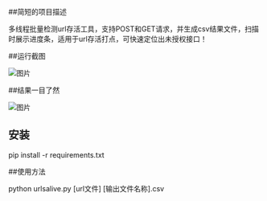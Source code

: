 ##简短的项目描述

多线程批量检测url存活工具，支持POST和GET请求，并生成csv结果文件，扫描时展示进度条，适用于url存活打点，可快速定位出未授权接口！

##运行截图

![图片](https://github.com/huyifu777/urlsalive/assets/108169998/85ec6a6e-af24-42ce-a7a9-b5911ff54fce)

##结果一目了然

![图片](https://github.com/huyifu777/urlsalive/assets/108169998/141305e5-79ac-4798-ad4c-e92c38e3d87b)


## 安装

pip install -r requirements.txt

##使用方法

python urlsalive.py  [url文件]  [输出文件名称].csv
